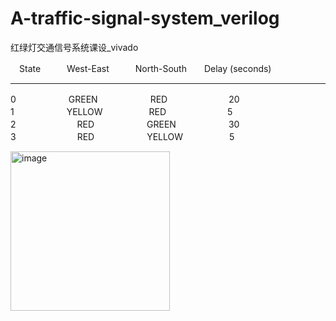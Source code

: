 # A-traffic-signal-system_verilog
红绿灯交通信号系统课设_vivado

　State　　　West-East　　　North-South　　Delay (seconds)
 ____
 
  0　　　　　　GREEN　　　　　　RED　　　　　　　20             
  1　　　　　　YELLOW　　　　　 RED　　　　　　　5                    
  2　　　　　　　RED　　　　　　GREEN　　　　　　30                 
  3　　　　　　　RED　　　　　　YELLOW　　　　　 5
  
<img width="255" alt="image" src="https://user-images.githubusercontent.com/81012525/211134508-506263b0-632b-40f8-bac8-d356957bc990.png">


